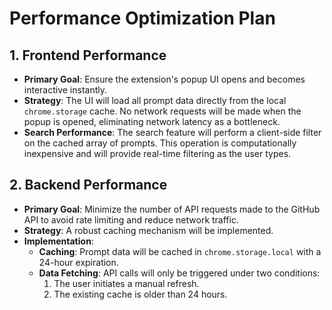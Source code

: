 # Performance Optimization Plan

## 1. Frontend Performance

* **Primary Goal**: Ensure the extension's popup UI opens and becomes interactive instantly.
* **Strategy**: The UI will load all prompt data directly from the local `chrome.storage` cache. No network requests will be made when the popup is opened, eliminating network latency as a bottleneck.
* **Search Performance**: The search feature will perform a client-side filter on the cached array of prompts. This operation is computationally inexpensive and will provide real-time filtering as the user types.

## 2. Backend Performance

* **Primary Goal**: Minimize the number of API requests made to the GitHub API to avoid rate limiting and reduce network traffic.
* **Strategy**: A robust caching mechanism will be implemented.
* **Implementation**:
  * **Caching**: Prompt data will be cached in `chrome.storage.local` with a 24-hour expiration.
  * **Data Fetching**: API calls will only be triggered under two conditions:
    1. The user initiates a manual refresh.
    2. The existing cache is older than 24 hours.
